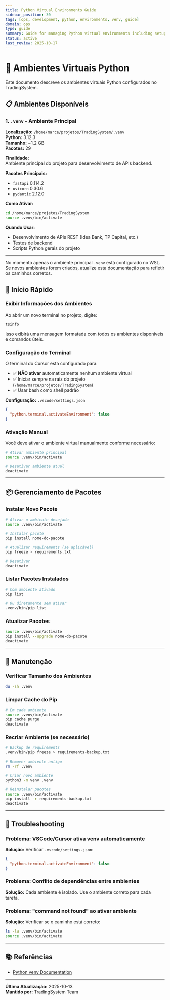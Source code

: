 ```yaml
---
title: Python Virtual Environments Guide
sidebar_position: 30
tags: [ops, development, python, environments, venv, guide]
domain: ops
type: guide
summary: Guide for managing Python virtual environments including setup, activation, and best practices
status: active
last_review: 2025-10-17
---
```


# 🐍 Ambientes Virtuais Python

Este documento descreve os ambientes virtuais Python configurados no TradingSystem.

## 📋 Ambientes Disponíveis

### 1. `.venv` - Ambiente Principal
**Localização:** `/home/marce/projetos/TradingSystem/.venv`  
**Python:** 3.12.3  
**Tamanho:** ~1.2 GB  
**Pacotes:** 29  

**Finalidade:**  
Ambiente principal do projeto para desenvolvimento de APIs backend.

**Pacotes Principais:**
- `fastapi` 0.114.2
- `uvicorn` 0.30.6
- `pydantic` 2.12.0

**Como Ativar:**
```bash
cd /home/marce/projetos/TradingSystem
source .venv/bin/activate
```

**Quando Usar:**
- Desenvolvimento de APIs REST (Idea Bank, TP Capital, etc.)
- Testes de backend
- Scripts Python gerais do projeto

---

No momento apenas o ambiente principal `.venv` está configurado no WSL. Se novos ambientes forem criados, atualize esta documentação para refletir os caminhos corretos.

## 🚀 Início Rápido

### Exibir Informações dos Ambientes

Ao abrir um novo terminal no projeto, digite:

```bash
tsinfo
```

Isso exibirá uma mensagem formatada com todos os ambientes disponíveis e comandos úteis.

### Configuração do Terminal

O terminal do Cursor está configurado para:
- ✅ **NÃO ativar** automaticamente nenhum ambiente virtual
- ✅ Iniciar sempre na raiz do projeto (`/home/marce/projetos/TradingSystem`)
- ✅ Usar bash como shell padrão

**Configuração:** `.vscode/settings.json`
```json
{
  "python.terminal.activateEnvironment": false
}
```

### Ativação Manual

Você deve ativar o ambiente virtual manualmente conforme necessário:

```bash
# Ativar ambiente principal
source .venv/bin/activate

# Desativar ambiente atual
deactivate
```

---

## 📦 Gerenciamento de Pacotes

### Instalar Novo Pacote

```bash
# Ativar o ambiente desejado
source .venv/bin/activate

# Instalar pacote
pip install nome-do-pacote

# Atualizar requirements (se aplicável)
pip freeze > requirements.txt

# Desativar
deactivate
```

### Listar Pacotes Instalados

```bash
# Com ambiente ativado
pip list

# Ou diretamente sem ativar
.venv/bin/pip list
```

### Atualizar Pacotes

```bash
source .venv/bin/activate
pip install --upgrade nome-do-pacote
deactivate
```

---

## 🧹 Manutenção

### Verificar Tamanho dos Ambientes

```bash
du -sh .venv
```

### Limpar Cache do Pip

```bash
# Em cada ambiente
source .venv/bin/activate
pip cache purge
deactivate
```

### Recriar Ambiente (se necessário)

```bash
# Backup de requirements
.venv/bin/pip freeze > requirements-backup.txt

# Remover ambiente antigo
rm -rf .venv

# Criar novo ambiente
python3 -m venv .venv

# Reinstalar pacotes
source .venv/bin/activate
pip install -r requirements-backup.txt
deactivate
```

---

## 🔧 Troubleshooting

### Problema: VSCode/Cursor ativa venv automaticamente

**Solução:** Verificar `.vscode/settings.json`:
```json
{
  "python.terminal.activateEnvironment": false
}
```

### Problema: Conflito de dependências entre ambientes

**Solução:** Cada ambiente é isolado. Use o ambiente correto para cada tarefa.

### Problema: "command not found" ao ativar ambiente

**Solução:** Verificar se o caminho está correto:
```bash
ls -la .venv/bin/activate
source .venv/bin/activate
```

---

## 📚 Referências

- [Python venv Documentation](https://docs.python.org/3/library/venv.html)

---

**Última Atualização:** 2025-10-13  
**Mantido por:** TradingSystem Team


